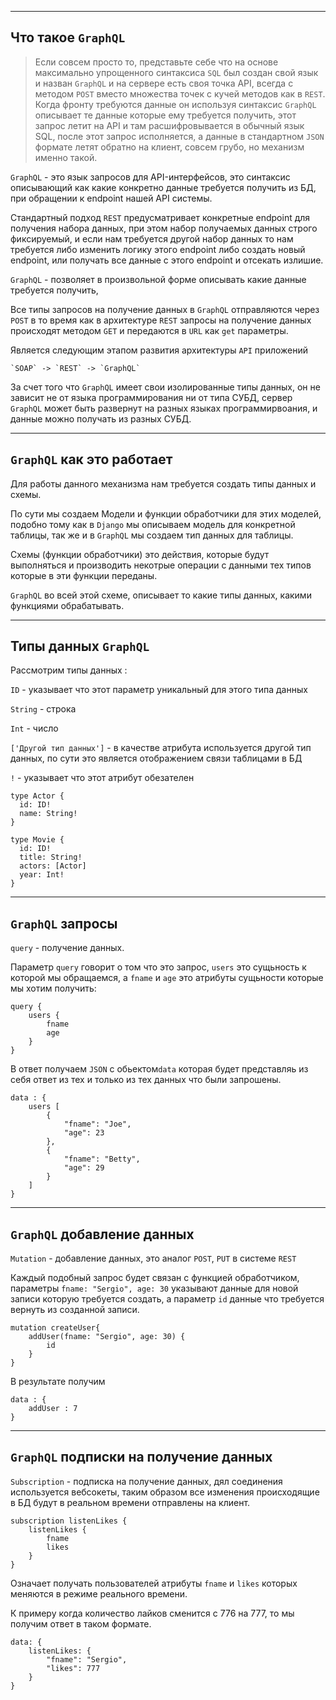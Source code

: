 [//]: # ([Почитать №!]&#40;https://webdevblog.ru/sozdanie-api-interfejsa-graphql-s-pomoshhju-django/&#41;)

[//]: # ()
[//]: # ([Почитать №!]&#40;https://github.com/hasura/graphql-engine/blob/master/translations/README.russian.md&#41;)

[//]: # ()
[//]: # ([Почитать №2]&#40;https://temofeev.ru/info/articles/rabota-s-graphql-cherez-hasura-dlya-sistemnykh-analitikov-i-qa/&#41;)

[//]: # (Обучение hasura)

[//]: # ()
[//]: # (    https://medium.com/open-graphql/effortless-real-time-graphql-api-with-serverless-business-logic-running-in-any-cloud-8585e4ed6fa3)

[//]: # (    https://hasura.io/learn/)

[//]: # ()
[//]: # ()
[//]: # (Бизнес логика в hasura)

[//]: # ()
[//]: # (    https://hasura.io/learn/graphql/hasura/custom-business-logic/5-create-event-trigger/)

[//]: # (    https://dev.to/vladimirnovick/different-ways-of-adding-your-business-logic-to-hasura-16d)

---
Что такое `GraphQL`
---

>Если совсем просто то, представьте себе что на основе максимально
>упрощенного синтаксиса `SQL` был создан свой язык и назван `GraphQL`
> и на сервере есть своя точка API, всегда с методом `POST` вместо 
> множества точек с кучей методов как в `REST`. Когда фронту требуются
> данные он используя синтаксис `GraphQL` описывает те данные которые
> ему требуется получить, этот запрос летит на API и там расшифровывается
> в обычный язык SQL, после этот запрос исполняется, а данные в стандартном
> `JSON` формате летят обратно на клиент, совсем грубо, но механизм именно
> такой.

`GraphQL` - это язык запросов для API-интерфейсов, это синтаксис
описывающий как какие конкретно данные требуется получить из БД, 
при обращении к endpoint нашей API системы.

Стандартный подход `REST` предусматривает конкретные endpoint
для получения набора данных, при этом набор получаемых данных строго
фиксируемый, и если нам требуется другой набор данных то нам требуется 
либо изменить логику этого endpoint либо создать новый endpoint, или
получать все данные с этого endpoint и отсекать излишие.

`GraphQL` - позволяет в произвольной форме описывать какие данные 
требуется получить,

Все типы запросов на получение данных в `GraphQL` отправляются
через `POST` в то время как в архитектуре `REST` запросы на 
получение данных происходят методом `GET` и передаются в `URL`
как `get` параметры. 

Является следующим этапом развития архитектуры `API` приложений

    `SOAP` -> `REST` -> `GraphQL`

За счет того что `GraphQL` имеет свои изолированные типы данных, 
он не зависит не от языка программирования ни от типа СУБД, сервер
`GraphQL` может быть развернут на разных языках программирвоания,
и данные можно получать из разных СУБД.

[//]: # (---)

[//]: # (Модуль `Graphene`)

[//]: # (---)

[//]: # (`Graphene` - модуль для работы с `GraphQL` имеет интеграцию с )

[//]: # (`Djnago` позволяет развернуть сервер для обработки запросов`GraphQL`)

---
`GraphQL` как это работает
---
Для работы данного механизма нам требуется создать типы данных и 
схемы.

По сути мы создаем Модели и функции обработчики для этих моделей, 
подобно тому как в `Django` мы описываем модель для конкретной таблицы,
так же и в `GraphQL` мы создаем тип данных для таблицы.

Схемы (функции обработчики) это действия, которые будут выполняться 
и производить некотрые операции с данными тех типов которые в эти
функции переданы.

`GraphQL` во всей этой схеме, описывает то какие типы данных,
какими функциями обрабатывать.

---
Типы данных `GraphQL` 
---

Рассмотрим типы данных :

`ID` - указывает что этот параметр уникальный для этого типа данных

`String` - строка

`Int` - число

`['Другой тип данных']` - в качестве атрибута используется другой 
тип данных, по сути это является отображением связи таблицами в БД

`!` - указывает что этот атрибут обезателен

```text
type Actor {  
  id: ID!
  name: String!
}

type Movie {  
  id: ID!
  title: String!
  actors: [Actor]
  year: Int!
}
```


---
`GraphQL` запросы 
---
`query` - получение данных.

Параметр `query` говорит о том что это запрос, `users` это сущьность к 
которой мы обращаемся, а `fname` и `age` это атрибуты сущьности которые
мы хотим получить:
```text
query {
    users {
        fname
        age
    }
}
```

В ответ получаем `JSON` с обьектом`data` которая будет представляь
из себя ответ из тех и только из тех данных что были запрошены.

```text
data : {
    users [
        {
            "fname": "Joe",
            "age": 23
        },
        {
            "fname": "Betty",
            "age": 29
        }
    ]
}
```

---
`GraphQL` добавление данных
---
`Mutation` - добавление данных, это аналог `POST`, `PUT` в системе
`REST`

Каждый подобный запрос будет связан с функцией обработчиком, параметры
`fname: "Sergio", age: 30` указывают данные для новой записи которую 
требуется создать, а параметр `id` данные что требуется вернуть из 
созданной записи. 

```text
mutation createUser{
    addUser(fname: "Sergio", age: 30) {
        id
    }
}
```

В результате получим
```text
data : {
    addUser : 7
}
```

---
`GraphQL` подписки на получение данных
---
`Subscription` - подписка на получение данных, дял соединения 
используется вебсокеты, таким образом все изменения происходящие 
в БД будут в реальном времени отправлены на клиент.

```text
subscription listenLikes {
    listenLikes {
        fname
        likes
    }
}
```

Означает получать пользователей атрибуты `fname` и `likes` которых
меняются в режиме реального времени.

К примеру когда количество лайков сменится с 776 на 777, то мы 
получим ответ в таком формате.
```text
data: {
    listenLikes: {
        "fname": "Sergio",
        "likes": 777
    }
}
```

